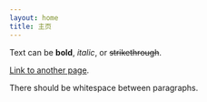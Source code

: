 ```yaml
---
layout: home
title: 主页
---
```


Text can be **bold**, _italic_, or ~~strikethrough~~.

[Link to another page](./another-page.html).

There should be whitespace between paragraphs.
